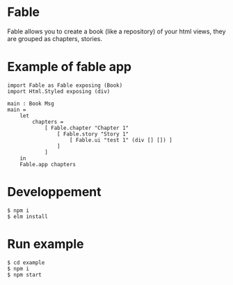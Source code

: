 # Fable

Fable allows you to create a book (like a repository) of your html views, they are grouped as chapters, stories.

# Example of fable app

```
import Fable as Fable exposing (Book)
import Html.Styled exposing (div)

main : Book Msg
main =
    let
        chapters =
            [ Fable.chapter "Chapter 1"
                [ Fable.story "Story 1"
                    [ Fable.ui "test 1" (div [] []) ]
                ]    
            ]
    in
    Fable.app chapters
```

# Developpement

```
$ npm i
$ elm install
```

# Run example

```
$ cd example
$ npm i
$ npm start
```
